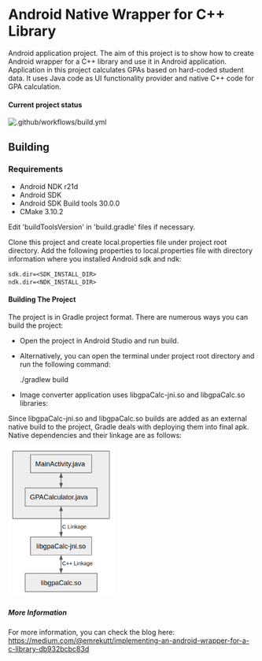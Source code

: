 Android Native Wrapper for C++ Library 
==============================================
Android application project.
The aim of this project is to show how to create Android wrapper for a C++ library and use it in Android application.
Application in this project calculates GPAs based on hard-coded student data. It uses Java code as UI functionality provider and native C++ code for GPA calculation. 

#### Current project status
 ![.github/workflows/build.yml](https://github.com/ekutt/android-native/workflows/.github/workflows/build.yml/badge.svg?branch=master) 

## Building 
### Requirements
- Android NDK r21d
- Android SDK
- Android SDK Build tools 30.0.0
- CMake 3.10.2

Edit 'buildToolsVersion' in 'build.gradle' files if necessary.

Clone this project and create local.properties file under project root directory.
Add the following properties to local.properties file with directory information where you installed Android sdk and ndk:

	sdk.dir=<SDK_INSTALL_DIR>
	ndk.dir=<NDK_INSTALL_DIR>

#### Building The Project

The project is in Gradle project format. There are numerous ways you can build the project: 
- Open the project in Android Studio and run build.
- Alternatively, you can open the terminal under project root directory and run the following 
command:

	./gradlew build 
	
- Image converter application uses libgpaCalc-jni.so and libgpaCalc.so libraries:

Since libgpaCalc-jni.so and libgpaCalc.so builds are added as an external native build to the project, Gradle deals with deploying them into final apk.
Native dependencies and their linkage are as follows: 

![alt text](https://github.com/ekutt/android-native/blob/assets/assets/1_n3BrKUuWgLjmgr6l763nOg.png)	

##### More Information
For more information, you can check the blog here: https://medium.com/@emrekutt/implementing-an-android-wrapper-for-a-c-library-db932bcbc83d

